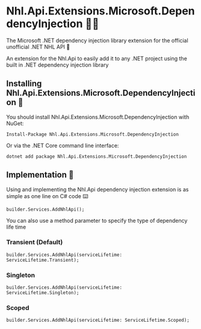 # Nhl.Api.Extensions.Microsoft.DependencyInjection 🧑‍💻
The Microsoft .NET dependency injection library extension for the official unofficial .NET NHL API  🏒

An extension for the Nhl.Api to easily add it to any .NET project using the built in .NET dependency injection library

## Installing Nhl.Api.Extensions.Microsoft.DependencyInjection 💭
You should install Nhl.Api.Extensions.Microsoft.DependencyInjection with NuGet:
```
Install-Package Nhl.Api.Extensions.Microsoft.DependencyInjection
```
Or via the .NET Core command line interface:
```
dotnet add package Nhl.Api.Extensions.Microsoft.DependencyInjection
```

## Implementation 🚀
Using and implementing the Nhl.Api dependency injection extension is as simple as one line on C# code ⌨️
```
builder.Services.AddNhlApi();
```

You can also use a method parameter to specify the type of dependency life time

### Transient (Default)
```
builder.Services.AddNhlApi(serviceLifetime: ServiceLifetime.Transient);
```
### Singleton  
```
builder.Services.AddNhlApi(serviceLifetime: ServiceLifetime.Singleton);
```
### Scoped
```
builder.Services.AddNhlApi(serviceLifetime: ServiceLifetime.Scoped);
```
